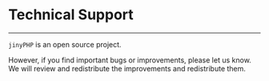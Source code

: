 # Technical Support
---
`jinyPHP` is an open source project.  

However, if you find important bugs or improvements, please let us know.  
We will review and redistribute the improvements and redistribute them.